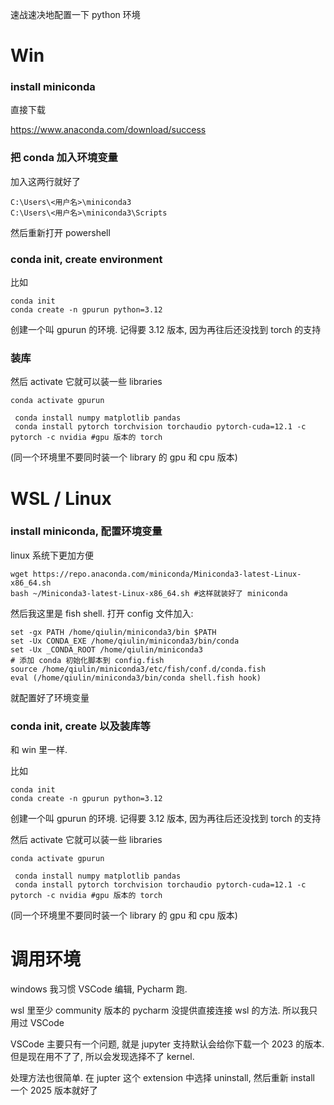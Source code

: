速战速决地配置一下 python 环境

# Win

### install miniconda 

直接下载

https://www.anaconda.com/download/success

### 把 conda 加入环境变量

加入这两行就好了

```
C:\Users\<用户名>\miniconda3
C:\Users\<用户名>\miniconda3\Scripts
```

然后重新打开 powershell

### conda init, create environment

比如

```shell
conda init
conda create -n gpurun python=3.12
```

创建一个叫 gpurun 的环境. 记得要 3.12 版本, 因为再往后还没找到 torch 的支持

### 装库

然后 activate 它就可以装一些 libraries

```shell
conda activate gpurun
```

```shell
 conda install numpy matplotlib pandas 
 conda install pytorch torchvision torchaudio pytorch-cuda=12.1 -c pytorch -c nvidia #gpu 版本的 torch
```

(同一个环境里不要同时装一个 library 的 gpu 和 cpu 版本)





# WSL / Linux

### install miniconda, 配置环境变量

linux 系统下更加方便

```shell
wget https://repo.anaconda.com/miniconda/Miniconda3-latest-Linux-x86_64.sh
bash ~/Miniconda3-latest-Linux-x86_64.sh #这样就装好了 miniconda
```

然后我这里是 fish shell. 打开 config 文件加入:

```shell
set -gx PATH /home/qiulin/miniconda3/bin $PATH
set -Ux CONDA_EXE /home/qiulin/miniconda3/bin/conda
set -Ux _CONDA_ROOT /home/qiulin/miniconda3
# 添加 conda 初始化脚本到 config.fish
source /home/qiulin/miniconda3/etc/fish/conf.d/conda.fish
eval (/home/qiulin/miniconda3/bin/conda shell.fish hook)
```

就配置好了环境变量



### conda init, create 以及装库等

和 win 里一样.

比如

```shell
conda init
conda create -n gpurun python=3.12
```

创建一个叫 gpurun 的环境. 记得要 3.12 版本, 因为再往后还没找到 torch 的支持



然后 activate 它就可以装一些 libraries

```shell
conda activate gpurun
```

```shell
 conda install numpy matplotlib pandas 
 conda install pytorch torchvision torchaudio pytorch-cuda=12.1 -c pytorch -c nvidia #gpu 版本的 torch
```

(同一个环境里不要同时装一个 library 的 gpu 和 cpu 版本)





# 调用环境

windows 我习惯 VSCode 编辑, Pycharm 跑.

wsl 里至少 community 版本的 pycharm 没提供直接连接 wsl 的方法. 所以我只用过 VSCode



VSCode 主要只有一个问题, 就是 jupyter 支持默认会给你下载一个 2023 的版本. 但是现在用不了了, 所以会发现选择不了 kernel.

处理方法也很简单. 在 jupter 这个 extension 中选择 uninstall, 然后重新 install 一个 2025 版本就好了
